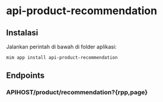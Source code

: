 # api-product-recommendation

## Instalasi

Jalankan perintah di bawah di folder aplikasi:

```
mim app install api-product-recommendation
```

## Endpoints

### APIHOST/product/recommendation?{rpp,page}